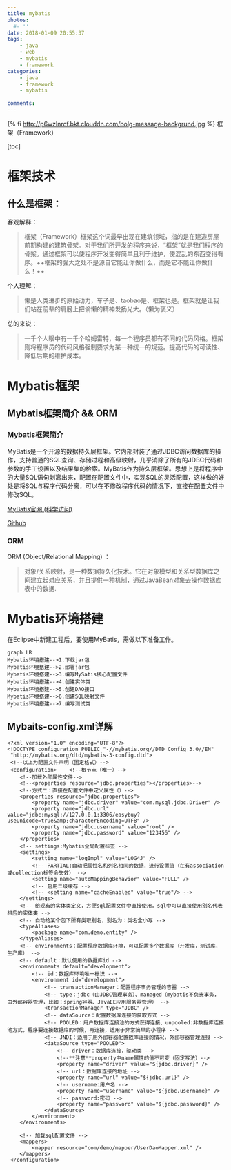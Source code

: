 ```yaml
---
title: mybatis
photos:
  #- ''
date: 2018-01-09 20:55:37
tags: 
	- java
	- web
	- mybatis
	- framework
categories: 
	- java
	- framework
	- mybatis
	
comments:
---
```

{% fi http://p6wzlnrcf.bkt.clouddn.com/bolg-message-backgrund.jpg %}
框架（Framework）
<!-- more -->

[toc]

# 框架技术
## 什么是框架：
客观解释：
>框架（Framework）框架这个词最早出现在建筑领域，指的是在建造房屋前期构建的建筑骨架。对于我们所开发的程序来说，“框架”就是我们程序的骨架。通过框架可以使程序开发变得简单且利于维护，使混乱的东西变得有序。++框架的强大之处不是源自它能让你做什么，而是它不能让你做什么！++

个人理解：
>懒是人类进步的原始动力，车子是、taobao是、框架也是。框架就是让我们站在前辈的肩膀上把偷懒的精神发扬光大。（懒为褒义）

总的来说：
>一千个人眼中有一千个哈姆雷特，每一个程序员都有不同的代码风格。框架则将程序员的代码风格强制要求为某一种统一的规范。提高代码的可读性、降低后期的维护成本。

# Mybatis框架
## Mybatis框架简介 && ORM
### Mybatis框架简介
MyBatis是一个开源的数据持久层框架。它内部封装了通过JDBC访问数据库的操作，支持普通的SQL查询、存储过程和高级映射，几乎消除了所有的JDBC代码和参数的手工设置以及结果集的检索。MyBatis作为持久层框架。思想上是将程序中的大量SQL语句剥离出来，配置在配置文件中，实现SQL的灵活配置，这样做的好处是将SQL与程序代码分离，可以在不修改程序代码的情况下，直接在配置文件中修改SQL。

[MyBatis官网 (科学访问)](https://mybatis.org)

[Github](https://github.com/mybatis)

###  ORM
ORM (Object/Relational Mapping) ：
>对象/关系映射，是一种数据持久化技术。它在对象模型和关系型数据库之间建立起对应关系，并且提供一种机制，通过JavaBean对象去操作数据库表中的数据.
# Mybatis环境搭建
在Eclipse中新建工程后，要使用MyBatis，需做以下准备工作。

```
graph LR
Mybatis环境搭建-->1.下载jar包
Mybatis环境搭建-->2.部署jar包
Mybatis环境搭建-->3.编写MySatis核心配置文件
Mybatis环境搭建-->4.创建实体类
Mybatis环境搭建-->5.创建DAO接口
Mybatis环境搭建-->6.创建SQL映射文件
Mybatis环境搭建-->7.编写测试类

```
## Mybaits-config.xml详解

```
<?xml version="1.0" encoding="UTF-8"?>
<!DOCTYPE configuration PUBLIC "-//mybatis.org//DTD Config 3.0//EN"
 "http://mybatis.org/dtd/mybatis-3-config.dtd">
 <!--以上为配置文件声明（固定格式）-->
 <configuration>    <!--根节点（唯一）-->
    <!--加载外部属性文件-->
    <!--<properties resource="jdbc.properties"></properties>-->
    <!--方式二：直接在配置文件中定义属性（）-->
    <properties resource="jdbc.properties">
		<property name="jdbc.driver" value="com.mysql.jdbc.Driver" />
		<property name="jdbc.url" value="jdbc:mysql://127.0.0.1:3306/easybuy?useUnicode=true&amp;characterEncoding=UTF8" />
		<property name="jdbc.username" value="root" />
		<property name="jdbc.password" value="123456" />
	</properties>
	<!-- settings:Mybatis全局配置标签 -->
	<settings>
		<setting name="logImpl" value="LOG4J" />
		<!-- PARTIAL:自动把属性名和列名相同的数据，进行设置值（在有association或collection标签会失效） -->
		<setting name="autoMappingBehavior" value="FULL" />
		<!-- 启用二级缓存 -->
		<!-- <setting name="cacheEnabled" value="true"/> -->
	</settings>
	<!-- 给现有的实体类定义，方便sql配置文件中直接使用，sql中可以直接使用别名代表相应的实体类 -->
	<!-- 自动给某个包下所有类取别名，别名为：类名全小写 -->
	<typeAliases>
		<package name="com.demo.entity" />
	</typeAliases>
	<!-- environments：配置程序数据库环境，可以配置多个数据库（开发库，测试库，生产库） -->
	<!-- default：默认使用的数据库id -->
	<environments default="development">
		<!-- id：数据库环境唯一标识 -->
		<environment id="development">
			<!-- transactionManager：配置程序事务管理的容器 -->
			<!-- type：jdbc（由JDBC管理事务）、managed（mybatis不负责事务，由外部容器管理，比如：spring容器、JavaEE应用服务器管理） -->
			<transactionManager type="JDBC" />
			<!-- dataSource：配置数据库连接的获取方式 -->
			<!-- POOLED：用户数据库连接池的方式获得连接、unpooled:非数据库连接池方式，程序要连接数据库的时候，再连接，适用于非常简单的小程序 -->
			<!-- JNDI：适用于用外部容器配置数库连接的情况，外部容器管理连接 -->
			<dataSource type="POOLED">
				<!-- driver：数据库连接，驱动类 -->
				<!--**注意**property中name属性的值不可变（固定写法）-->
				<property name="driver" value="${jdbc.driver}" />
				<!-- url：数据库连接的地址 -->
				<property name="url" value="${jdbc.url}" />
				<!-- username:用户名 -->
				<property name="username" value="${jdbc.username}" />
				<!-- password:密码 -->
				<property name="password" value="${jdbc.password}" />
			</dataSource>
		</environment>
	</environments>

	<!-- 加载sql配置文件 -->
	<mappers>
		<mapper resource="com/demo/mapper/UserDaoMapper.xml" />
	</mappers>
 </configuration>
```


















